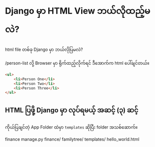 # Django မှာ HTML View ဘယ်လိုထည့်မလဲ?

html file တစ်ခု Django မှာ ဘယ်လိုပြမလဲ?

/person-list လို့ Browser မှာ ရိုက်ထည့်လိုက်ရင် ဒီအောက်က html ပေါ်ချင်တယ်။

```html
<ul>
    <li>Person One</li>
    <li>Person Two</li>
    <li>Person Three</li>
</ul>
```

## HTML ပြဖို့ Django မှာ လုပ်ရမယ့် အဆင့် (၃) ဆင့်

ကိုယ်ပြချင်တဲ့ App Folder ထဲမှာ ```templates``` ဆိုပြီး folder အသစ်ဆောက်။

finance
    manage.py
    finance/
    familytree/
        templates/
            hello_world.html